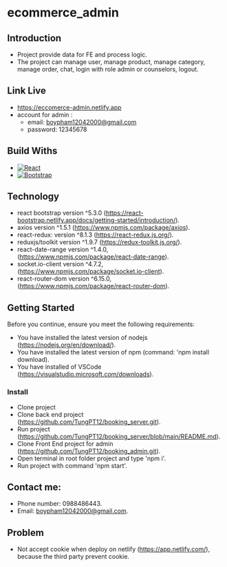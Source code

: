 # ecommerce_admin

## Introduction
* Project provide data for FE and process logic.
* The project can manage user,  manage product, manage category, manage order,  chat, login with role admin or counselors, logout.

## Link Live

* https://eccomerce-admin.netlify.app
* account for admin : 
    - email: boypham12042000@gmail.com
    - password: 12345678

## Build Withs

* [![React][React.js]][React-url]
* [![Bootstrap][Bootstrap.com]][Bootstrap-url]


## Technology

* react bootstrap version ^5.3.0 (https://react-bootstrap.netlify.app/docs/getting-started/introduction/).
* axios version ^1.5.1 (https://www.npmjs.com/package/axios).
* react-redux: version ^8.1.3 (https://react-redux.js.org/).
* reduxjs/toolkit version ^1.9.7 (https://redux-toolkit.js.org/).
* react-date-range version ^1.4.0, (https://www.npmjs.com/package/react-date-range).
* socket.io-client version ^4.7.2, (https://www.npmjs.com/package/socket.io-client).
* react-router-dom version ^6.15.0, (https://www.npmjs.com/package/react-router-dom).

## Getting Started

Before you continue, ensure you meet the following requirements:

* You have installed the latest version of nodejs (https://nodejs.org/en/download/). 
* You have installed the latest version of npm (command: 'npm install download). 
* You have installed of VSCode (https://visualstudio.microsoft.com/downloads).

### Install

* Clone project
* Clone back end project (https://github.com/TungPT12/booking_server.git).
* Run project (https://github.com/TungPT12/booking_server/blob/main/README.md).
* Clone Front End project for admin (https://github.com/TungPT12/booking_admin.git).
* Open terminal in root folder project and type 'npm i'.
* Run project with command 'npm start'.


## Contact me:

* Phone number: 0988486443.
* Email: boypham12042000@gmail.com.



## Problem

* Not accept cookie when deploy on netlify (https://app.netlify.com/), because the third party prevent cookie.















<!-- MARKDOWN LINKS & IMAGES -->
<!-- https://www.markdownguide.org/basic-syntax/#reference-style-links -->
[contributors-shield]: https://img.shields.io/github/contributors/othneildrew/Best-README-Template.svg?style=for-the-badge
[contributors-url]: https://github.com/othneildrew/Best-README-Template/graphs/contributors
[forks-shield]: https://img.shields.io/github/forks/othneildrew/Best-README-Template.svg?style=for-the-badge
[forks-url]: https://github.com/othneildrew/Best-README-Template/network/members
[stars-shield]: https://img.shields.io/github/stars/othneildrew/Best-README-Template.svg?style=for-the-badge
[stars-url]: https://github.com/othneildrew/Best-README-Template/stargazers
[issues-shield]: https://img.shields.io/github/issues/othneildrew/Best-README-Template.svg?style=for-the-badge
[issues-url]: https://github.com/othneildrew/Best-README-Template/issues
[license-shield]: https://img.shields.io/github/license/othneildrew/Best-README-Template.svg?style=for-the-badge
[license-url]: https://github.com/othneildrew/Best-README-Template/blob/master/LICENSE.txt
[linkedin-shield]: https://img.shields.io/badge/-LinkedIn-black.svg?style=for-the-badge&logo=linkedin&colorB=555
[linkedin-url]: https://linkedin.com/in/othneildrew
[product-screenshot]: images/screenshot.png
[Next.js]: https://img.shields.io/badge/next.js-000000?style=for-the-badge&logo=nextdotjs&logoColor=white
[Next-url]: https://nextjs.org/
[React.js]: https://img.shields.io/badge/React-20232A?style=for-the-badge&logo=react&logoColor=61DAFB
[React-url]: https://reactjs.org/
[Vue.js]: https://img.shields.io/badge/Vue.js-35495E?style=for-the-badge&logo=vuedotjs&logoColor=4FC08D
[Vue-url]: https://vuejs.org/
[Angular.io]: https://img.shields.io/badge/Angular-DD0031?style=for-the-badge&logo=angular&logoColor=white
[Angular-url]: https://angular.io/
[Svelte.dev]: https://img.shields.io/badge/Svelte-4A4A55?style=for-the-badge&logo=svelte&logoColor=FF3E00
[Svelte-url]: https://svelte.dev/
[Laravel.com]: https://img.shields.io/badge/Laravel-FF2D20?style=for-the-badge&logo=laravel&logoColor=white
[Laravel-url]: https://laravel.com
[Bootstrap.com]: https://img.shields.io/badge/Bootstrap-563D7C?style=for-the-badge&logo=bootstrap&logoColor=white
[Bootstrap-url]: https://getbootstrap.com
[JQuery.com]: https://img.shields.io/badge/jQuery-0769AD?style=for-the-badge&logo=jquery&logoColor=white
[JQuery-url]: https://jquery.com 

